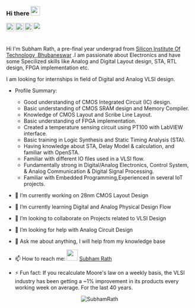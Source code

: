 ### Hi there <img src="https://media.giphy.com/media/hvRJCLFzcasrR4ia7z/giphy.gif" width="25px">

<a href="https://www.linkedin.com/in/srath01/">
  <img align="left" alt="Subham's LinkedIN" width="22px" src="https://raw.githubusercontent.com/peterthehan/peterthehan/master/assets/linkedin.svg" />
</a>

<a href="https://twitter.com/SubhamRath17">
  <img align="left" alt="Subham Rath | Twitter" width="22px" src="https://raw.githubusercontent.com/peterthehan/peterthehan/master/assets/twitter.svg" />
</a>

<a href="https://discord.gg/6baTMaAD">
  <img align="left" alt="Subham's Discord" width="22px" src="https://raw.githubusercontent.com/peterthehan/peterthehan/master/assets/discord.svg" />
</a>

![](https://visitor-badge.glitch.me/badge?page_id=SubhamRath.SubhamRath)

<br />

Hi I'm Subham Rath, a pre-final year undergrad from [Silicon Institute Of Technology ,Bhubaneswar](https://www.silicon.ac.in/) .I am passionate about Electronics and have some Specilized skills like Analog and Digital Layout design, STA, RTL design, FPGA implementation etc. 

I am looking for internships in field of Digital and Analog VLSI design. 

- Profile Summary:

    - Good understanding of CMOS Integrated Circuit (IC) design.
    - Basic understanding of CMOS SRAM design and Memory Compiler.
    - Knowledge of CMOS Layout and Scribe Line Layout.
    - Basic understanding of FPGA implementation.
    - Created a temperature sensing circuit using PT100 with LabVIEW interface.
    - Basic training in Logic Synthesis and Static Timing Analysis (STA).
    - Having knowledge about STA, Delay Model & calculation, and familiar with OpenSTA.
    - Familiar with different IO files used in a VLSI flow.
    - Fundamentally strong in Digital/Analog Electronics, Control System, & Analog Communication & Digital Signal Processing.
    - Familiar with Embedded Programming,Experienced in several IoT projects.


- 🔭 I’m currently working on 28nm CMOS Layout Design
- 🌱 I’m currently learning Digital and Analog Physical Design Flow
- 👯 I’m looking to collaborate on Projects related to VLSI Design
- 🤔 I’m looking for help with Analog Circuit Design
- 💬 Ask me about anything, I will help from my knowledge base
- 📫 How to reach me: <img src="https://user-images.githubusercontent.com/16131737/65396536-0b6e0480-dd5c-11e9-896d-c11d0bc70e84.gif" width="30px"> [Subham Rath](mailto:srath953@gmail.com) 
- ⚡ Fun fact: If you recalculate Moore's law on a weekly basis, the VLSI industry has been getting a ~1% improvement in its products every working week on average. For the last 40 years.



<p align="center"> <img src="https://github-readme-stats.vercel.app/api?username=SubhamRath&show_icons=true&theme=gotham" alt="SubhamRath" />

